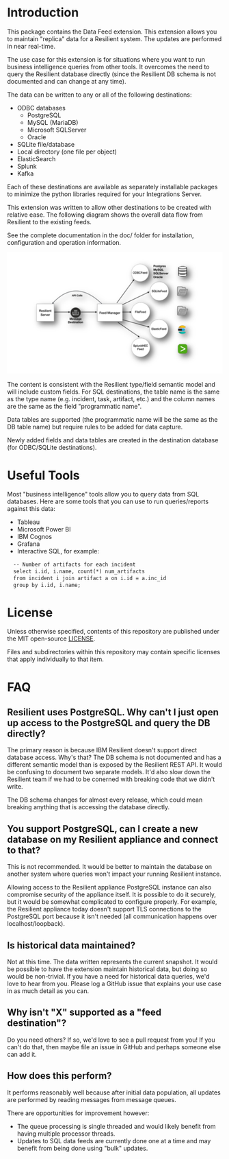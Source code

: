 # Introduction
This package contains the Data Feed extension.  This extension allows you to maintain "replica" data for a Resilient system.  The updates are performed in near real-time.

The use case for this extension is for situations where you want to run business intelligence queries from other tools.  It overcomes the need to query the Resilient database directly (since the Resilient DB schema is not documented and can change at any time).

The data can be written to any or all of the following destinations:

- ODBC databases
  * PostgreSQL
  * MySQL (MariaDB)
  * Microsoft SQLServer
  * Oracle
- SQLite file/database
- Local directory (one file per object)
- ElasticSearch
- Splunk
- Kafka

Each of these destinations are available as separately installable packages to minimize the python libraries required for your Integrations Server. 

This extension was written to allow other destinations to be created with relative ease. The following diagram shows the overall data flow from Resilient to the existing feeds.

See the complete documentation in the doc/ folder for installation, configuration and operation information.

![Data Feed Diagram](screenshots/diagram2_appexch.png)

The content is consistent with the Resilient type/field semantic model and will include custom fields.  For SQL destinations, the table name is the same as the type name (e.g. incident, task, artifact, etc.) and the column names are the same as the field "programmatic name".

Data tables are supported (the programmatic name will be the same as the DB table name) but require rules to be added for data capture.

Newly added fields and data tables are created in the destination database (for ODBC/SQLite destinations).


# Useful Tools
Most "business intelligence" tools allow you to query data from SQL databases.  Here are some tools that you can use to run queries/reports against this data:

* Tableau
* Microsoft Power BI
* IBM Cognos
* Grafana
* Interactive SQL, for example:

```
  -- Number of artifacts for each incident
  select i.id, i.name, count(*) num_artifacts
  from incident i join artifact a on i.id = a.inc_id
  group by i.id, i.name;
```
  
# License

Unless otherwise specified, contents of this repository are published under the MIT open-source
[LICENSE](LICENSE).

Files and subdirectories within this repository may contain specific licenses that apply individually to that item.

# FAQ
## Resilient uses PostgreSQL.  Why can't I just open up access to the PostgreSQL and query the DB directly?
The primary reason is because IBM Resilient doesn't support direct database access.  Why's that?  The DB schema is not documented and has a different semantic model than is exposed by the Resilient REST API.  It would be confusing to document two separate models.  It'd also slow down the Resilient team if we had to be conerned with breaking code that we didn't write.  

The DB schema changes for almost every release, which could mean breaking anything that is accessing the database directly.

## You support PostgreSQL, can I create a new database on my Resilient appliance and connect to that?
This is not recommended.  It would be better to maintain the database on another system where queries won't impact your running Resilient instance.

Allowing access to the Resilient appliance PostgreSQL instance can also compromise security of the appliance itself.  It is possible to do it securely, but it would be somewhat complicated to configure properly.  For example, the Resilient appliance today doesn't support TLS connections to the PostgreSQL port because it isn't needed (all communication happens over localhost/loopback).

## Is historical data maintained?
Not at this time.  The data written represents the current snapshot.  It would be possible to have the extension maintain historical data, but doing so would be non-trivial.  If you have a need for historical data queries, we'd love to hear from you.  Please log a GitHub issue that explains your use case in as much detail as you can.

## Why isn't "X" supported as a "feed destination"?
Do you need others?  If so, we'd love to see a pull request from you!  If you can't do that, then maybe file an issue in GitHub and perhaps someone else can add it.

## How does this perform?
It performs reasonably well because after initial data population, all updates are performed by reading messages from message queues.

There are opportunities for improvement however:

* The queue processing is single threaded and would likely benefit from having multiple processor threads.
* Updates to SQL data feeds are currently done one at a time and may benefit from being done using "bulk" updates.
